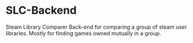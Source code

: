# SLC-Backend
Steam Library Comparer
Back-end for comparing a group of steam user libraries. Mostly for finding games owned mutually in a group.
